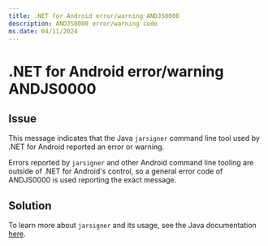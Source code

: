 ```yaml
---
title: .NET for Android error/warning ANDJS0000
description: ANDJS0000 error/warning code
ms.date: 04/11/2024
---
```

# .NET for Android error/warning ANDJS0000

## Issue

This message indicates that the Java `jarsigner` command line tool used by
.NET for Android reported an error or warning.

Errors reported by `jarsigner` and other Android command line tooling are
outside of .NET for Android's control, so a general error code of
ANDJS0000 is used reporting the exact message.

## Solution

To learn more about `jarsigner` and its usage, see the Java documentation
[here][jarsigner].

[jarsigner]: https://docs.oracle.com/javase/7/docs/technotes/tools/windows/jarsigner.html
